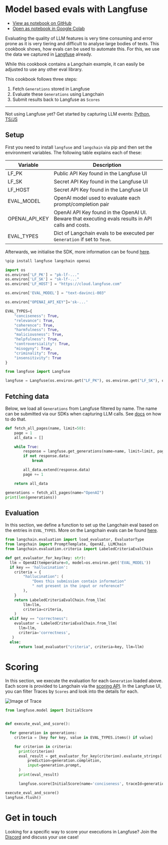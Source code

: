 # Model based evals with Langfuse

- [View as notebook on GitHub](https://github.com/langfuse/langfuse-docs/blob/main/src/ipynb/langfuse_docs_evals.ipynb)
- [Open as notebook in Google Colab](http://colab.research.google.com/github/langfuse/langfuse-docs/blob/main/src/ipynb/langfuse_docs_evals.ipynb)


Evaluating the quality of LLM features is very time consuming and error prone as it is very tiering and difficult to analyse large bodies of texts. This cookbook shows, how evals can be used to automate this. For this, we use the data we captured in [Langfuse](http://langfuse.com/) already.

While this cookbook contains a Langchain example, it can easily be adjusted to use any other eval library.

This cookbook follows three steps:
1. Fetch `Generations` stored in Langfuse
2. Evaluate these `Generations` using Langchain
3. Submit results back to Langfuse as `Scores`


----
Not using Langfuse yet? Get started by capturing LLM events: [Python](https://langfuse.com/docs/integrations/sdk/python), [TS/JS](https://langfuse.com/docs/integrations/sdk/typescript)

## Setup

First you need to install `langfuse` and `langchain` via pip and then set the environment variables. The following table explains each of these:


| Variable | Description |
| --- | --- |
| LF_PK | Public API Key found in the Langfuse UI
| LF_SK | Secret API Key found in the Langfuse UI
| LF_HOST | Secret API Key found in the Langfuse UI
| EVAL_MODEL | OpenAI model used to evaluate each prompt/completion pair
| OPENAI_API_KEY | OpenAI API Key found in the OpenAI UI. Beware that executing evals results in API calls and costs.
| EVAL_TYPES | Dict of Langchain evals to be executed per `Generation` if set to `Teue`.



Afterwards, we initialise the SDK, more information can be found [here](https://langfuse.com/docs/integrations/sdk/python#1-installation).


```python
%pip install langfuse langchain openai
```


```python
import os
os.environ['LF_PK'] = "pk-lf-..."
os.environ['LF_SK'] = "sk-lf-..."
os.environ['LF_HOST'] = "https://cloud.langfuse.com"

os.environ['EVAL_MODEL'] = "text-davinci-003"

os.environ["OPENAI_API_KEY"]='sk-...'

EVAL_TYPES={
    "conciseness": True,
    "relevance": True,
    "coherence": True,
    "harmfulness": True,
    "maliciousness": True,
    "helpfulness": True,
    "controversiality": True,
    "misogyny": True,
    "criminality": True,
    "insensitivity": True
}

```


```python
from langfuse import Langfuse

langfuse = Langfuse(os.environ.get("LF_PK"), os.environ.get("LF_SK"), os.environ.get("LF_HOST"))
```

## Fetching data

Below, we load all `Generations` from Langfuse filtered by name. The name can be submitted via our SDKs when capturing LLM calls. See [docs](https://langfuse.com/docs/integrations/sdk/python#generation) on how to do that.


```python
def fetch_all_pages(name, limit=50):
    page = 1
    all_data = []

    while True:
        response = langfuse.get_generations(name=name, limit=limit, page=page)
        if not response.data:
            break

        all_data.extend(response.data)
        page += 1

    return all_data
```


```python
generations = fetch_all_pages(name="OpenAI")
print(len(generations))
```

## Evaluation

In this section, we define a function to set up the Langchain eval based on the entries in `EVAL_TYPES`. More on the Langchain evals can be found [here](https://python.langchain.com/docs/guides/evaluation/).


```python
from langchain.evaluation import load_evaluator, EvaluatorType
from langchain import PromptTemplate, OpenAI, LLMChain
from langchain.evaluation.criteria import LabeledCriteriaEvalChain

def get_evaluator_for_key(key: str):
  llm = OpenAI(temperature=0, model=os.environ.get('EVAL_MODEL'))
  if key == 'hallucination':
    criteria = {
        "hallucination": (
            "Does this submission contain information"
            " not present in the input or reference?"
        ),
    }
    return LabeledCriteriaEvalChain.from_llm(
        llm=llm,
        criteria=criteria,
    )
  elif key == "correctness":
    evaluator = LabeledCriteriaEvalChain.from_llm(
      llm=llm,
      criteria='correctness',
   )
  else:
      return load_evaluator("criteria", criteria=key, llm=llm)

```

# Scoring

In this section, we execute the evaluation for each `Generation` loaded above. Each score is provided to Langchain via the [scoring API](https://langfuse.com/docs/scores). In the Langfuse UI, you can filter Traces by `Scores` and look into the details for each.

![Image of Trace](https://langfuse.com/images/docs/trace.jpg)



```python
from langfuse.model import InitialScore


def execute_eval_and_score():

  for generation in generations:
    criteria = [key for key, value in EVAL_TYPES.items() if value]

    for criterion in criteria:
      print(criterion)
      eval_result = get_evaluator_for_key(criterion).evaluate_strings(
          prediction=generation.completion,
          input=generation.prompt,
      )
      print(eval_result)

      langfuse.score(InitialScore(name='conciseness', traceId=generation.trace_id, observationId=generation.id, value=eval_result["score"], comment=eval_result['reasoning']))

execute_eval_and_score()
langfuse.flush()

```

# Get in touch

Looking for a specific way to score your executions in Langfuse? Join the [Discord](https://langfuse.com/discord) and discuss your use case!

